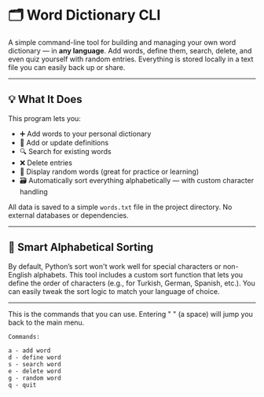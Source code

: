 # 🗂️ Word Dictionary CLI

A simple command-line tool for building and managing your own word dictionary — in **any language**. Add words, define them, search, delete, and even quiz yourself with random entries. Everything is stored locally in a text file you can easily back up or share.

---

## 💡 What It Does

This program lets you:

- ➕ Add words to your personal dictionary
- 📝 Add or update definitions
- 🔍 Search for existing words
- ❌ Delete entries
- 🎲 Display random words (great for practice or learning)
- 🗃️ Automatically sort everything alphabetically — with custom character handling

All data is saved to a simple `words.txt` file in the project directory. No external databases or dependencies.

---

## 🧠 Smart Alphabetical Sorting

By default, Python’s sort won't work well for special characters or non-English alphabets. This tool includes a custom sort function that lets you define the order of characters (e.g., for Turkish, German, Spanish, etc.). You can easily tweak the sort logic to match your language of choice.

__________________________________________________________________________________________________
This is the commands that you can use. Entering " "  (a space) will jump you back to the main menu.
```
Commands:

a - add word
d - define word
s - search word
e - delete word
g - random word
q - quit
```
